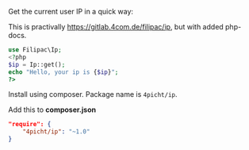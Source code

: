Get the current user IP in a quick way:

This is practivally https://gitlab.4com.de/filipac/ip, but with added php-docs.

```php
use Filipac\Ip;
<?php
$ip = Ip::get();
echo "Hello, your ip is {$ip}";
?>
```

Install using composer. Package name is ```4picht/ip```.

Add this to **composer.json**
```json
"require": {
    "4picht/ip": "~1.0"
}
```

